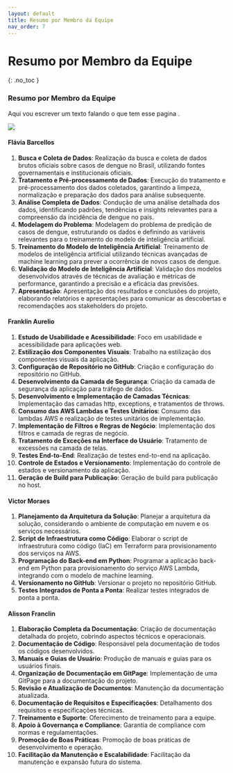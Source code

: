 ```yaml
---
layout: default
title: Resumo por Membro da Equipe
nav_order: 7
---
```

# Resumo por Membro da Equipe
{: .no_toc }

### Resumo por Membro da Equipe

Aqui vou escrever um texto falando o que tem esse pagina .

![](../../assets/images/projeto_eng.jpg)

#### Flávia Barcellos

1. **Busca e Coleta de Dados**: Realização da busca e coleta de dados brutos oficiais sobre casos de dengue no Brasil, utilizando fontes governamentais e institucionais oficiais.
2. **Tratamento e Pré-processamento de Dados**: Execução do tratamento e pré-processamento dos dados coletados, garantindo a limpeza, normalização e preparação dos dados para análise subsequente.
3. **Análise Completa de Dados**: Condução de uma análise detalhada dos dados, identificando padrões, tendências e insights relevantes para a compreensão da incidência de dengue no país.
4. **Modelagem do Problema**: Modelagem do problema de predição de casos de dengue, estruturando os dados e definindo as variáveis relevantes para o treinamento do modelo de inteligência artificial.
5. **Treinamento do Modelo de Inteligência Artificial**: Treinamento de modelos de inteligência artificial utilizando técnicas avançadas de machine learning para prever a ocorrência de novos casos de dengue.
6. **Validação do Modelo de Inteligência Artificial**: Validação dos modelos desenvolvidos através de técnicas de avaliação e métricas de performance, garantindo a precisão e a eficácia das previsões.
7. **Apresentação**: Apresentação dos resultados e conclusões do projeto, elaborando relatórios e apresentações para comunicar as descobertas e recomendações aos stakeholders do projeto.


#### Franklin Aurelio

1. **Estudo de Usabilidade e Acessibilidade**: Foco em usabilidade e acessibilidade para aplicações web.
2. **Estilização dos Componentes Visuais**: Trabalho na estilização dos componentes visuais da aplicação.
3. **Configuração de Repositório no GitHub**: Criação e configuração do repositório no GitHub.
4. **Desenvolvimento da Camada de Segurança**: Criação da camada de segurança da aplicação para tráfego de dados.
5. **Desenvolvimento e Implementação de Camadas Técnicas**: Implementação das camadas http, exceptions, e tratamentos de throws.
6. **Consumo das AWS Lambdas e Testes Unitários**: Consumo das lambdas AWS e realização de testes unitários de implementação.
7. **Implementação de Filtros e Regras de Negócio**: Implementação dos filtros e camada de regras de negócio.
8. **Tratamento de Exceções na Interface do Usuário**: Tratamento de excessões na camada de telas.
9. **Testes End-to-End**: Realização de testes end-to-end na aplicação.
10. **Controle de Estados e Versionamento**: Implementação do controle de estados e versionamento da aplicação.
11. **Geração de Build para Publicação**: Geração de build para publicação no host.


#### Victor Moraes

1. **Planejamento da Arquitetura da Solução**: Planejar a arquitetura da solução, considerando o ambiente de computação em nuvem e os serviços necessários.
2. **Script de Infraestrutura como Código**: Elaborar o script de infraestrutura como código (IaC) em Terraform para provisionamento dos serviços na AWS.
3. **Programação do Back-end em Python**: Programar a aplicação back-end em Python para provisionamento do serviço AWS Lambda, integrando com o modelo de machine learning.
4. **Versionamento no GitHub**: Versionar o projeto no repositório GitHub.
5. **Testes Integrados de Ponta a Ponta**: Realizar testes integrados de ponta a ponta.


#### Alisson Franclin

1. **Elaboração Completa da Documentação**: Criação de documentação detalhada do projeto, cobrindo aspectos técnicos e operacionais.
2. **Documentação de Código**: Responsável pela documentação de todos os códigos desenvolvidos.
3. **Manuais e Guias de Usuário**: Produção de manuais e guias para os usuários finais.
4. **Organização de Documentação em GitPage**: Implementação de uma GitPage para a documentação do projeto.
5. **Revisão e Atualização de Documentos**: Manutenção da documentação atualizada.
6. **Documentação de Requisitos e Especificações**: Detalhamento dos requisitos e especificações técnicas.
7. **Treinamento e Suporte**: Oferecimento de treinamento para a equipe.
8. **Apoio à Governança e Compliance**: Garantia de compliance com normas e regulamentações.
9. **Promoção de Boas Práticas**: Promoção de boas práticas de desenvolvimento e operação.
10. **Facilitação da Manutenção e Escalabilidade**: Facilitação da manutenção e expansão futura do sistema.


